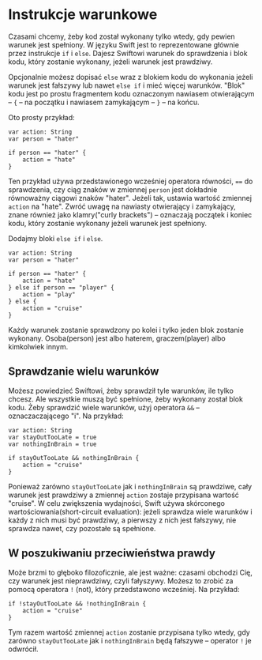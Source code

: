# Instrukcje warunkowe

<!-- YOUTUBE: VjMZmqUrN_0 -->

Czasami chcemy, żeby kod został wykonany tylko wtedy, gdy pewien warunek jest spełniony. W języku Swift jest to reprezentowane głównie przez instrukcje `if` i  `else`. Dajesz Swiftowi warunek do sprawdzenia i blok kodu, który zostanie wykonany, jeżeli warunek jest prawdziwy. 

Opcjonalnie możesz dopisać `else` wraz z blokiem kodu do wykonania jeżeli warunek jest fałszywy lub nawet `else if` i mieć więcej warunków. "Blok" kodu jest po prostu fragmentem kodu oznaczonym nawiasem otwierającym – `{` – na początku i nawiasem zamykającym – `}` – na końcu. 

Oto prosty przykład:

    var action: String
    var person = "hater"

    if person == "hater" {
        action = "hate"
    }

Ten przykład używa przedstawionego wcześniej operatora równości, `==` do sprawdzenia, czy ciąg znaków w zmiennej `person` jest dokładnie równoważny ciągowi znaków "hater". Jeżeli tak, ustawia wartość zmiennej `action` na "hate". Zwróć uwagę na nawiasty otwierający i zamykający, znane również jako klamry("curly brackets") – oznaczają początek i koniec kodu, który zostanie wykonany jeżeli warunek jest spełniony.

Dodajmy bloki `else if` i `else`.

    var action: String
    var person = "hater"

    if person == "hater" {
        action = "hate"
    } else if person == "player" {
        action = "play"
    } else {
        action = "cruise"
    }

Każdy warunek zostanie sprawdzony po kolei i tylko jeden blok zostanie wykonany. Osoba(person) jest albo haterem, graczem(player) albo kimkolwiek innym.


## Sprawdzanie wielu warunków

Możesz powiedzieć Swiftowi, żeby sprawdził tyle warunków, ile tylko chcesz. Ale wszystkie muszą być spełnione, żeby wykonany został blok kodu. Żeby sprawdzić wiele warunków, użyj operatora `&&` – oznaczaczającego "i". Na przykład: 

    var action: String
    var stayOutTooLate = true
    var nothingInBrain = true

    if stayOutTooLate && nothingInBrain {
        action = "cruise"
    }

Ponieważ zarówno `stayOutTooLate` jak i `nothingInBrain` są prawdziwe, cały warunek jest prawdziwy a zmiennej `action` zostaje przypisana wartość "cruise". W celu zwiększenia wydajności, Swift używa skórconego wartościowania(short-circuit evaluation): jeżeli sprawdza wiele warunków i każdy z nich musi być prawdziwy, a pierwszy z nich jest fałszywy, nie sprawdza nawet, czy pozostałe są spełnione.


## W poszukiwaniu przeciwieństwa prawdy

Może brzmi to głęboko filozoficznie, ale jest ważne: czasami obchodzi Cię, czy warunek jest nieprawdziwy, czyli fałyszywy. Możesz to zrobić za pomocą operatora `!` (not), który przedstawono wcześniej. Na przykład:

    if !stayOutTooLate && !nothingInBrain {
        action = "cruise"
    }

Tym razem wartość zmiennej `action` zostanie przypisana tylko wtedy, gdy zarówno `stayOutTooLate` jak i `nothingInBrain` będą fałszywe – operator `!` je odwrócił. 
